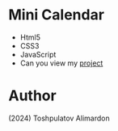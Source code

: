 # Mini Calendar

- Html5
- CSS3
- JavaScript
- Can you view my [project](https://toshpulatovalimardon.github.io/mini-calendar/)

# Author 
(2024) Toshpulatov Alimardon
